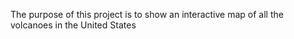 The purpose of this project is to show an interactive map of all the volcanoes in the United States
